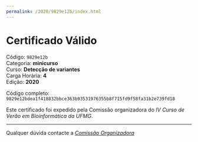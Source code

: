 ```yaml
---
permalink: /2020/9829e12b/index.html
---
```


# Certificado Válido

Código: `9829e12b`<br>
Categoria: **minicurso**<br>
Curso: **Detecção de variantes**<br>
Carga Horária: **4**<br>
Edição: **2020**<br>


Código completo: `9829e12bdea1f418832bbce363b93531976355b8f715fd9f58fa31b2e739fd18`


Este certificado foi expedido pela Comissão organizadora do *IV Curso de Verão em Bioinformática da UFMG*.

----

Qualquer dúvida contacte a [_Comissão Organizadora_](<mailto:cursobioinfoufmg@gmail.com$subject=[Certificados]>)

